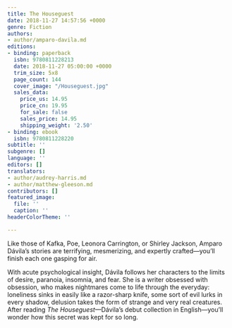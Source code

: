 ```yaml
---
title: The Houseguest
date: 2018-11-27 14:57:56 +0000
genre: Fiction
authors:
- author/amparo-davila.md
editions:
- binding: paperback
  isbn: 9780811228213
  date: 2018-11-27 05:00:00 +0000
  trim_size: 5x8
  page_count: 144
  cover_image: "/Houseguest.jpg"
  sales_data:
    price_us: 14.95
    price_cn: 19.95
    for_sale: false
    sales_price: 14.95
    shipping_weight: '2.50'
- binding: ebook
  isbn: 9780811228220
subtitle: ''
subgenre: []
language: ''
editors: []
translators:
- author/audrey-harris.md
- author/matthew-gleeson.md
contributors: []
featured_image:
  file: ''
  caption: ''
headerColorTheme: ''

---
```

Like those of Kafka, Poe, Leonora Carrington, or Shirley Jackson, Amparo Dávila’s stories are terrifying, mesmerizing, and expertly crafted—you’ll finish each one gasping for air.

With acute psychological insight, Dávila follows her characters to the limits of desire, paranoia, insomnia, and fear. She is a writer obsessed with obsession, who makes nightmares come to life through the everyday: loneliness sinks in easily like a razor-sharp knife, some sort of evil lurks in every shadow, delusion takes the form of strange and very real creatures. After reading _The Houseguest_—Dávila’s debut collection in English—you’ll wonder how this secret was kept for so long.